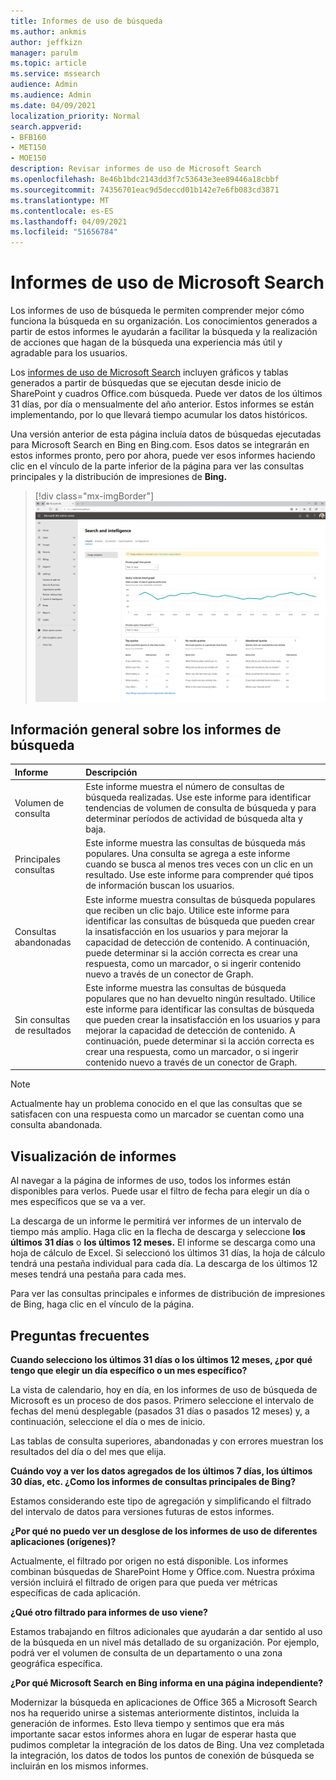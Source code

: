 ```yaml
---
title: Informes de uso de búsqueda
ms.author: ankmis
author: jeffkizn
manager: parulm
ms.topic: article
ms.service: mssearch
audience: Admin
ms.audience: Admin
ms.date: 04/09/2021
localization_priority: Normal
search.appverid:
- BFB160
- MET150
- MOE150
description: Revisar informes de uso de Microsoft Search
ms.openlocfilehash: 8e46b1bdc2143dd3f7c53643e3ee89446a18cbbf
ms.sourcegitcommit: 74356701eac9d5deccd01b142e7e6fb083cd3871
ms.translationtype: MT
ms.contentlocale: es-ES
ms.lasthandoff: 04/09/2021
ms.locfileid: "51656784"
---
```

# <a name="microsoft-search-usage-reports"></a>Informes de uso de Microsoft Search

Los informes de uso de búsqueda le permiten comprender mejor cómo funciona la búsqueda en su organización. Los conocimientos generados a [](./make-content-easy-to-find.md) partir de estos informes le ayudarán a facilitar la búsqueda y la realización de acciones que hagan de la búsqueda una experiencia más útil y agradable para los usuarios.

Los [informes de uso de Microsoft Search](https://admin.microsoft.com/Adminportal/Home?#/MicrosoftSearch/insights) incluyen gráficos y tablas generados a partir de búsquedas que se ejecutan desde inicio de SharePoint y cuadros Office.com búsqueda. Puede ver datos de los últimos 31 días, por día o mensualmente del año anterior. Estos informes se están implementando, por lo que llevará tiempo acumular los datos históricos.

Una versión anterior de esta página incluía datos de búsquedas ejecutadas para Microsoft Search en Bing en Bing.com. Esos datos se integrarán en estos informes pronto, pero por ahora, puede ver esos informes haciendo clic en el vínculo de la parte inferior de la página para ver las consultas principales y la distribución de impresiones de **Bing.**

> [!div class="mx-imgBorder"]
> ![Panel de informes de uso de búsqueda](media/usage-reports/usage_reports_v2.png)

## <a name="overview-of-search-reports"></a>Información general sobre los informes de búsqueda

| Informe | Descripción |
|:-----|:-----|
|Volumen de consulta|Este informe muestra el número de consultas de búsqueda realizadas. Use este informe para identificar tendencias de volumen de consulta de búsqueda y para determinar períodos de actividad de búsqueda alta y baja.|
|Principales consultas|Este informe muestra las consultas de búsqueda más populares. Una consulta se agrega a este informe cuando se busca al menos tres veces con un clic en un resultado. Use este informe para comprender qué tipos de información buscan los usuarios.|
|Consultas abandonadas|Este informe muestra consultas de búsqueda populares que reciben un clic bajo. Utilice este informe para identificar las consultas de búsqueda que pueden crear la insatisfacción en los usuarios y para mejorar la capacidad de detección de contenido. A continuación, puede determinar si la acción correcta es crear una respuesta, como un marcador, o si ingerir contenido nuevo a través de un conector de Graph.|
|Sin consultas de resultados|Este informe muestra las consultas de búsqueda populares que no han devuelto ningún resultado. Utilice este informe para identificar las consultas de búsqueda que pueden crear la insatisfacción en los usuarios y para mejorar la capacidad de detección de contenido. A continuación, puede determinar si la acción correcta es crear una respuesta, como un marcador, o si ingerir contenido nuevo a través de un conector de Graph.|

>[!NOTE]
>Actualmente hay un problema conocido en el que las consultas que se satisfacen con una respuesta como un marcador se cuentan como una consulta abandonada.

## <a name="viewing-reports"></a>Visualización de informes

Al navegar a la página de informes de uso, todos los informes están disponibles para verlos. Puede usar el filtro de fecha para elegir un día o mes específicos que se va a ver.

La descarga de un informe le permitirá ver informes de un intervalo de tiempo más amplio. Haga clic en la flecha de descarga y seleccione **los últimos 31 días** o **los últimos 12 meses.** El informe se descarga como una hoja de cálculo de Excel. Si seleccionó los últimos 31 días, la hoja de cálculo tendrá una pestaña individual para cada día. La descarga de los últimos 12 meses tendrá una pestaña para cada mes.

Para ver las consultas principales e informes de distribución de impresiones de Bing, haga clic en el vínculo de la página.

## <a name="frequently-asked-questions"></a>Preguntas frecuentes

**Cuando selecciono los últimos 31 días o los últimos 12 meses, ¿por qué tengo que elegir un día específico o un mes específico?**

La vista de calendario, hoy en día, en los informes de uso de búsqueda de Microsoft es un proceso de dos pasos. Primero seleccione el intervalo de fechas del menú desplegable (pasados 31 días o pasados 12 meses) y, a continuación, seleccione el día o mes de inicio.

Las tablas de consulta superiores, abandonadas y con errores muestran los resultados del día o del mes que elija.

**Cuándo voy a ver los datos agregados de los últimos 7 días, los últimos 30 días, etc. ¿Como los informes de consultas principales de Bing?**

Estamos considerando este tipo de agregación y simplificando el filtrado del intervalo de datos para versiones futuras de estos informes.

**¿Por qué no puedo ver un desglose de los informes de uso de diferentes aplicaciones (orígenes)?**

Actualmente, el filtrado por origen no está disponible. Los informes combinan búsquedas de SharePoint Home y Office.com. Nuestra próxima versión incluirá el filtrado de origen para que pueda ver métricas específicas de cada aplicación.

**¿Qué otro filtrado para informes de uso viene?**

Estamos trabajando en filtros adicionales que ayudarán a dar sentido al uso de la búsqueda en un nivel más detallado de su organización. Por ejemplo, podrá ver el volumen de consulta de un departamento o una zona geográfica específica.

**¿Por qué Microsoft Search en Bing informa en una página independiente?**

Modernizar la búsqueda en aplicaciones de Office 365 a Microsoft Search nos ha requerido unirse a sistemas anteriormente distintos, incluida la generación de informes. Esto lleva tiempo y sentimos que era más importante sacar estos informes ahora en lugar de esperar hasta que pudimos completar la integración de los datos de Bing. Una vez completada la integración, los datos de todos los puntos de conexión de búsqueda se incluirán en los mismos informes.
